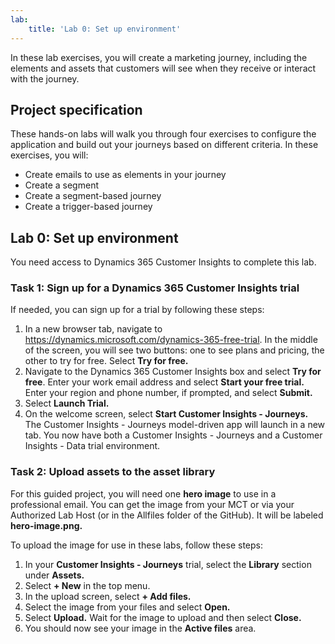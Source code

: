 ```yaml
---
lab:
    title: 'Lab 0: Set up environment'
---
```


In these lab exercises, you will create a marketing journey, including the elements and assets that customers will see when they receive or interact with the journey.

## Project specification
These hands-on labs will walk you through four exercises to configure the application and build out your journeys based on different criteria. In these exercises, you will:
- Create emails to use as elements in your journey 
- Create a segment 
- Create a segment-based journey
- Create a trigger-based journey

## Lab 0: Set up environment
You need access to Dynamics 365 Customer Insights to complete this lab.

### Task 1: Sign up for a Dynamics 365 Customer Insights trial
If needed, you can sign up for a trial by following these steps:

1. In a new browser tab, navigate to https://dynamics.microsoft.com/dynamics-365-free-trial. In the middle of the screen, you will see two buttons: one to see plans and pricing, the other to try for free. Select **Try for free.**
1. Navigate to the Dynamics 365 Customer Insights box and select **Try for free**. Enter your work email address and select **Start your free trial.** Enter your region and phone number, if prompted, and select **Submit.**
1. Select **Launch Trial.**
1. On the welcome screen, select **Start Customer Insights - Journeys.** The Customer Insights - Journeys model-driven app will launch in a new tab. You now have both a Customer Insights - Journeys and a Customer Insights - Data trial environment.

### Task 2: Upload assets to the asset library
For this guided project, you will need one **hero image** to use in a professional email. You can get the image from your MCT or via your Authorized Lab Host (or in the Allfiles folder of the GitHub). It will be labeled **hero-image.png.**

To upload the image for use in these labs, follow these steps:
1. In your **Customer Insights - Journeys** trial, select the **Library** section under **Assets.**
1. Select **+ New** in the top menu.
1. In the upload screen, select **+ Add files.**
1. Select the image from your files and select **Open.**
1. Select **Upload.** Wait for the image to upload and then select **Close.**
1. You should now see your image in the **Active files** area.

